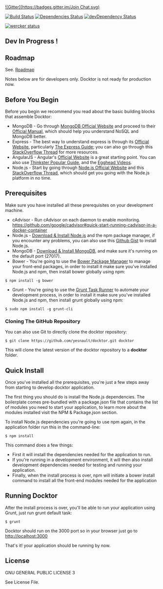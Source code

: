 [![Gitter](https://badges.gitter.im/Join Chat.svg)](https://gitter.im/docktor/?utm_source=badge&utm_medium=badge&utm_campaign=pr-badge&utm_content=badge)

[![Build Status](https://travis-ci.org/docktor/docktor.svg?branch=master)](https://travis-ci.org/docktor/docktor)
[![Dependencies Status](https://david-dm.org/docktor/docktor.svg)](https://david-dm.org/docktor/docktor)
[![devDependency Status](https://david-dm.org/docktor/docktor/dev-status.svg)](https://david-dm.org/docktor/docktor#info=devDependencies)

[![wercker status](https://app.wercker.com/status/aa752d73aaa88276a33d3911d2c11043/m "wercker status")](https://app.wercker.com/project/bykey/aa752d73aaa88276a33d3911d2c11043)

## Dev In Progress !

## Roadmap
See. [Roadmap](https://github.com/docktor/docktor/labels/roadmap)

Notes below are for developers only. Docktor is not ready for production now.

## Before You Begin 
Before you begin we recommend you read about the basic building blocks that assemble Docktor: 
* MongoDB - Go through [MongoDB Official Website](http://mongodb.org/) and proceed to their [Official Manual](http://docs.mongodb.org/manual/), which should help you understand NoSQL and MongoDB better.
* Express - The best way to understand express is through its [Official Website](http://expressjs.com/), particularly [The Express Guide](http://expressjs.com/guide.html); you can also go through this [StackOverflow Thread](http://stackoverflow.com/questions/8144214/learning-express-for-node-js) for more resources.
* AngularJS - Angular's [Official Website](http://angularjs.org/) is a great starting point. You can also use [Thinkster Popular Guide](http://www.thinkster.io/), and the [Egghead Videos](https://egghead.io/).
* Node.js - Start by going through [Node.js Official Website](http://nodejs.org/) and this [StackOverflow Thread](http://stackoverflow.com/questions/2353818/how-do-i-get-started-with-node-js), which should get you going with the Node.js platform in no time.

## Prerequisites
Make sure you have installed all these prerequisites on your development machine.
* cAdvisor - Run cAdvisor on each daemon to enable monitoring. https://github.com/google/cadvisor#quick-start-running-cadvisor-in-a-docker-container
* Node.js - [Download & Install Node.js](http://www.nodejs.org/download/) and the npm package manager, if you encounter any problems, you can also use this [Github Gist](https://gist.github.com/isaacs/579814) to install Node.js.
* MongoDB - [Download & Install MongoDB](http://www.mongodb.org/downloads), and make sure it's running on the default port (27017).
* Bower - You're going to use the [Bower Package Manager](http://bower.io/) to manage your front-end packages, in order to install it make sure you've installed Node.js and npm, then install bower globally using npm:

```
$ npm install -g bower
```

* Grunt - You're going to use the [Grunt Task Runner](http://gruntjs.com/) to automate your development process, in order to install it make sure you've installed Node.js and npm, then install grunt globally using npm:

```
$ sudo npm install -g grunt-cli
```

### Cloning The GitHub Repository
You can also use Git to directly clone the docktor repository:
```
$ git clone https://github.com/yesnault/docktor.git docktor
```
This will clone the latest version of the docktor repository to a **docktor** folder.


## Quick Install
Once you've installed all the prerequisites, you're just a few steps away from starting to develop docktor application.

The first thing you should do is install the Node.js dependencies. The boilerplate comes pre-bundled with a package.json file that contains the list of modules you need to start your application, to learn more about the modules installed visit the NPM & Package.json section.

To install Node.js dependencies you're going to use npm again, in the application folder run this in the command-line:

```
$ npm install
```

This command does a few things:
* First it will install the dependencies needed for the application to run.
* If you're running in a development environment, it will then also install development dependencies needed for testing and running your application.
* Finally, when the install process is over, npm will initiate a bower install command to install all the front-end modules needed for the application

## Running Docktor
After the install process is over, you'll be able to run your application using Grunt, just run grunt default task:

```
$ grunt
```

Docktor should run on the 3000 port so in your browser just go to [http://localhost:3000](http://localhost:3000)

That's it! your application should be running by now.

## License
GNU GENERAL PUBLIC LICENSE 3

See License File.

